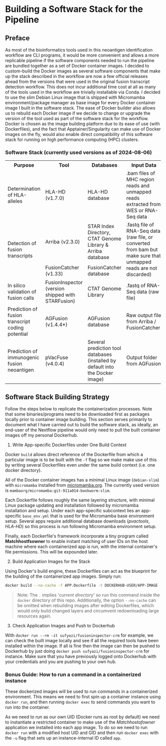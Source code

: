 # Building a Software Stack for the Pipeline
## Preface

As most of the bioinformatics tools used in this neoantigen identification workflow are CLI programs, it would be more convenient and allows a more replicable pipeline if the software components needed to run the pipeline are bundled together as a set of Docker container images. I decided to custom-build the Docker images as several software components that make up the stack described in the workflow are now a few official releases ahead from the versions that were used in the original fusion transcript detection workflow. This does not incur additional time cost at all as many of the tools used in the workflow are trivially installable via Conda. I decided to use the slim Debian Linux image that is shipped with Micromamba environment/package manager as base image for every Docker container image I built in the software stack. The ease of Docker builder also allows us to rebuild each Docker image if we decide to change or upgrade the version of the tool used as part of the software stack for the workflow. Docker is chosen as the image building platform due to its ease of use (with Dockerfiles), and the fact that Apptainer/Singularity can make use of Docker images on the fly, would also enable direct compatibility of this software stack for running on high performance computing (HPC) clusters. 

### Software Stack (currently used versions as of 2024-08-06)

<table>
    <tr>
        <th><b>Purpose</b></th>
        <th><b>Tool</b></th>
        <th><b>Databases</b></th>
        <th><b>Input Data</b></th>
    </tr>
    <tr>
        <td>Determination of HLA-alleles </td>
        <td>HLA-HD (v1.7.0) </td>
        <td>HLA-HD database </td>
        <td>.bam files of MHC region reads and unmapped reads extracted from WES or RNA-Seq data </td>
    </tr>
    <tr>
        <td rowspan="2">Detection of fusion transcripts </td>
        <td>Arriba (v2.3.0) </td>
        <td>STAR Index Directory, CTAT Genome Library &amp; Arriba database  </td>
        <td rowspan="2">.fastq file of RNA-Seq data (raw file, or converted from bam but make sure that unmapped reads are not discarded) </td>
    </tr>
    <tr>
        <td>FusionCatcher (v1.33) </td>
        <td>FusionCatcher database</td>
    </tr>
    <tr>
        <td>In silico validation of fusion calls </td>
        <td>FusionInspector (version shipped with STARFusion) </td>
        <td>CTAT Genome Library</td>
        <td>.fastq of RNA-Seq data (raw file)  </td>
    </tr>
    <tr>
        <td>Prediction of fusion transcript coding potential </td>
        <td>AGFusion (v1.4.4*) </td>
        <td>AGFusion database </td>
        <td>Raw output file from Arriba / FusionCatcher </td>
    </tr>
    <tr>
        <td>Prediction of immunogenic fusion neoantigen </td>
        <td>pVacFuse (v4.0.4) </td>
        <td>Several prediction tool databases (installed by default into the Docker image)</td>
        <td>Output folder from AGFusion</td>
    </tr>
</table>

## Software Stack Building Strategy

Follow the steps below to replicate the containerization processes. Note that some binaries/programs need to be downloaded first as packages locally prior to container image building. This section serves primarily to document what I have carried out to build the software stack, as ideally, an end-user of the Nextflow pipeline would only need to pull the built container images off my personal Dockerhub. 

1. Write App-specific Dockerfiles under One Build Context

Docker `build` allows direct reference of the Dockerfile from which a particular image is to be built with the `-f` flag so we make make use of this by writing several Dockerfiles even under the same build context (i.e. one docker directory). 

All of the Docker container images has a minimal Linux image (`debian-slim`) with `micromamba` installed from [micromamba.org](https://micromamba-docker.readthedocs.io). The currently used version is `mambaorg/micromamba:git-911a014-bookworm-slim`. 

Each Dockerfile follows roughly the same layering structure, with minimal Linux package updating and installation followed by micromamba installation and setup. Under each app-specific subcontext lies an app-specific `base_env.yml` that is used for the Micromamba base environment setup. Several apps require additional database downloads (*pvactools*, *HLA-HD*) so this process is run following Micromamba environment setup. 

Finally, each Dockerfile's framework incorporate a tiny program called **Matchhostfsowner** to enable instant matching of user IDs on the host machine where each containerized app is run, with the internal container's file permissions. This will be expounded later. 

2. Build Application Images for the Stack

Using Docker's build engine, these Dockerfiles can act as the blueprint for the building of the containerized app images. Simply run:

```bash
docker build --no-cache -f APP.Dockerfile -t DOCKERHUB-USER/APP-IMAGE .
```

> Note: The `.` implies '*current directory*' so run this command inside the `docker` directory of this repo. Additionally, the option `--no-cache` can be omitted when rebuilding images after editing Dockerfiles, which would only build changed layers and circumvent redownloading large resources again.

3. Check Application Images and Push to Dockerhub

With `docker run --rm -it sufyazi/fusioninspector-crm` for example, we can check the built image locally and see if all the required tools have been installed within the image. If all is fine then the image can then be pushed to Dockerhub by just doing `docker push sufyazi/fusioninspector-crm` for instance. Make sure that you have previously logged onto Dockerhub with your credentials and you are pushing to your own hub.


### Bonus Guide: How to run a command in a containerized instance

These dockerized images will be used to run commands in a containerized environment. This means we need to first spin up a container instance using `docker run`, and then running `docker exec` to send commands you want to run into the container. 

As we need to run as our own UID (Docker runs as root by default) we need to instantiate a restricted container to make use of the *Matchhostofowner* application we installed into each app image. To do so we need to run `docker run` with a modified host UID and GID and then run `docker exec` with the `-u` flag that sets up an instance-internal ID called `app`. 




